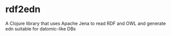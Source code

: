 # rdf2edn
A Clojure library that uses Apache Jena to read RDF and OWL and generate edn suitable for datomic-like DBs
